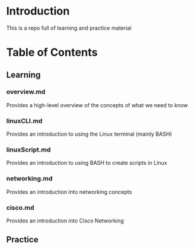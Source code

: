 # Introduction
This is a repo full of learning and practice material

# Table of Contents
## Learning
### overview.md
Provides a high-level overview of the concepts of what we need to know

### linuxCLI.md
Provides an introduction to using the Linux terminal (mainly BASH)

### linuxScript.md
Provides an introduction to using BASH to create scripts in Linux

### networking.md
Provides an introduction into networking concepts

### cisco.md
Provides an introduction into Cisco Networking

## Practice
